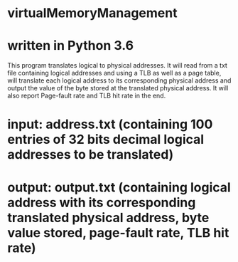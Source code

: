 # virtualMemoryManagement
# written in Python 3.6
This program translates logical to physical addresses. It will read from a txt file containing logical addresses and using a TLB as well as a page table, will translate each logical address to its corresponding physical address and output the value of the byte stored at the translated physical address. It will also report Page-fault rate and TLB hit rate in the end.
# input: address.txt (containing 100 entries of 32 bits decimal logical addresses to be translated)
# output: output.txt (containing logical address with its corresponding translated physical address, byte value stored, page-fault rate, TLB hit rate)
